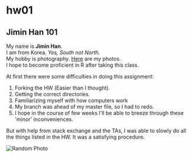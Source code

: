 # hw01
## Jimin Han 101
My name is **Jimin Han**. \
I am from Korea. *Yes, South not North*.\
My hobby is photography. 
[Here](https://www.instagram.com/jiminhan_photography/) are my photos.  
I hope to become proficient in R after taking this class. 

At first there were some difficulties in doing this assignment: 
1. Forking the HW (Easier than I thought). 
2. Getting the correct directories. 
3. Familiarizing myself with how computers work 
4. My branch was ahead of my master file, so I had to redo. 
5. I hope in the course of few weeks I'll be able to breeze through these 'minor' inconveniences. 

But with help from stack exchange and the TAs, I was able to slowly do all the things listed in the HW. It was a satisfying procedure.

![Random Photo](Images/IMG_5383.JPG)